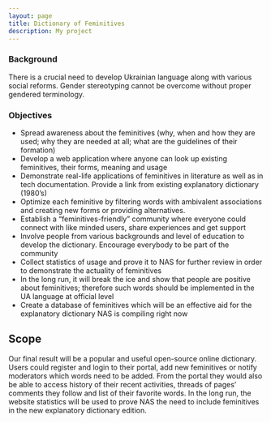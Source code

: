 ```yaml
---
layout: page
title: Dictionary of Feminitives
description: My project 
---
```


### Background

There is a crucial need to develop Ukrainian language along with various social reforms. Gender stereotyping cannot be overcome without proper gendered terminology. 

### Objectives

- Spread awareness about the feminitives (why, when and how they are used; why they are needed at all; what are the guidelines of their formation)
- Develop a web application where anyone can look up existing feminitives, their forms, meaning and usage
- Demonstrate real-life applications of feminitives in literature as well as in tech documentation. Provide a link from existing explanatory dictionary (1980’s)
- Optimize each feminitive by filtering words with ambivalent associations and creating new forms or providing alternatives.
- Establish a “feminitives-friendly” community where everyone could connect with like minded users, share experiences and get support
- Involve people from various backgrounds and level of education to develop the dictionary. Encourage everybody to be part of the community
- Collect statistics of usage and prove it to NAS for further review in order to demonstrate the actuality of feminitives
- In the long run, it will break the ice and show that people are positive about feminitives; therefore such words should be implemented in the UA language at official level
- Create a database of feminitives which will be an effective aid for the explanatory dictionary NAS is compiling right now

## Scope

Our final result will be a popular and useful open-source online dictionary. Users could register and login to their portal, add new feminitives or notify moderators which words need to be added. From the portal they would also be able to access history of their recent activities, threads of pages’ comments they follow and list of their favorite words. In the long run, the website statistics will be used to prove NAS the need to include feminitives in the new explanatory dictionary edition.

